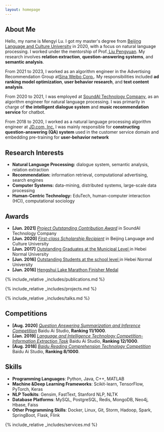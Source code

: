 ```yaml
---
layout: homepage
---
```


## About Me

Hello, my name is Mengyi Lu.  I got my master's degree from <a href="https://www.blcu.edu/" target="_blank"> Beijing Language and Culture University</a> in 2020, with a focus on natural language processing.
I worked under the mentorship of Prof.<a href="https://liupengyuan.github.io/" target="_blank"> Liu Pengyuan</a>. My research involves **relation extraction**, **question-answering systems**, and **semantic analysis**.

From 2021 to 2023, I worked as an algorithm engineer in the Advertising Recommendation Group at<a href="https://www.weibo.com/" target="_blank">Sina Weibo Corp.</a>. My responsibilities included **ad ranking model optimization**, **user behavior research**, and **text content analysis**.

From 2020 to 2021, I was employed at <a href="https://www.soundai.com/" target="_blank"> SoundAI Technology Company</a>, as an algorithm engineer for natural language processing. I was primarily in charge of **the intelligent dialogue system** and **music recommendation service** for chatbot.

From 2018 to 2020, I worked as a natural language processing algorithm engineer at <a href="https://www.jd.com/" target="_blank"> JD.com, Inc.</a> I was mainly responsible for **constructing question-answering (QA) system** used in the customer service domain and
embedding pre-training for **user-behavior network**


## Research Interests
- **Natural Language Processing:** dialogue system, semantic analysis, relation extraction
- **Recommendation:** information retrieval, computational advertising, search engines
- **Computer Systems:** data-mining, distributed systems, large-scale data processing
- **Human-Centric Technology:** EduTech, human-computer interaction (HCI), computational sociology

## Awards
- **[Jun. 2021]** <a href="" target="_blank">*Project Outstanding Contribution Award*</a> in SoundAI Technology Company
- **[Jun. 2020]** <a href="" target="_blank">*First-class Scholarship Recipient*</a> in Beijing Language and Culture University
- **[Jun. 2017]** <a href="" target="_blank"> Outstanding Graduates at the Municipal Level </a> in Hebei Normal University
- **[Jun. 2016]** <a href="" target="_blank"> Outstanding Students at the school level </a> in Hebei Normal University
- **[Jun. 2016]** <a href="http://www.hengshuilakemarathon.com/" target="_blank">  Hengshui Lake Marathon Finisher Medal </a>


{% include_relative _includes/publications.md %}

{% include_relative _includes/projects.md %}

{% include_relative _includes/talks.md %}

## Competitions
- **[Aug. 2020]** <a href="" target="_blank">*Question Answering Summarization and Inference Competition*</a> Baidu Ai Studio, **Ranking 11/1000**.
- **[Jan. 2019]** <a href="" target="_blank">*Language and Intelligence Technology Competition-Information Extraction Task*</a> Baidu Ai Studio, **Ranking 12/1000**.
- **[Aug. 2018]** <a href="" target="_blank">*Baidu Reading Comprehension Technology Competition*</a> Baidu Ai Studio, **Ranking 8/1000**.

## Skills

- **Programming Languages**: Python, Java, C++, MATLAB
- **Machine &Deep Learning Frameworks**: Scikit-learn, TensorFlow, PyTorch, Keras
- **NLP Toolkits**: Gensim, FastText, Stanford NLP, NLTK
- **Database Platforms**: MySQL, PostgreSQL, Redis, MongoDB, Neo4j, Hbase, Faiss
- **Other Programming Skills**: Docker, Linux, Git, Storm, Hadoop, Spark, SpringBoot, Flask, Flink 


{% include_relative _includes/services.md %}








